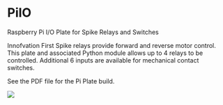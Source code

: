 PiIO
====

Raspberry Pi I/O Plate for Spike Relays and Switches

Innofvation First Spike relays provide forward and reverse motor control.  This plate and associated Python module
allows up to 4 relays to be controlled.  Additional 6 inputs are available for mechanical contact switches.

See the PDF file for the Pi Plate build. 

![](https://raw.githubusercontent.com/FRC4564/InfoCenter/master/protoboard.jpg)
